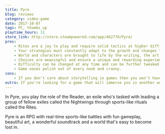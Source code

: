 ```yaml
---
title: Pyre
blog: reviews
category: video-game
date: 2017-10-07
tags: PC, thumbs_up
playtime_hours: 11
store_link: http://store.steampowered.com/app/462770/Pyre/
pros:
    - Rites are a joy to play and require solid tactics at higher difficulty levels.
    - Your strategies must constantly adapt to the growth and changes that occur within your party over time.
    - World and characters are brought to life by the writing, the art and the soundtrack.
    - Choices are meaningful and ensure a unique and rewarding experience.
    - Difficulty can be changed at any time and can be further tweaked upwards for increased rewards.
    - Game oozes polish out of every nook and cranny.
cons:
    - If you don't care about storytelling in games then you won't have a good time with Pyre.
outro: If you're looking for a game that will immerse you in another world with interesting characters backed by solid gameplay then you can hardly go wrong with Pyre.
---
```

In Pyre, you play the role of the Reader, an exile who's tasked with leading a group of fellow exiles called the Nightwings through sports-like rituals called the Rites.

Pyre is an RPG with real-time sports-like battles with fun gameplay, beautiful art, a wonderful soundtrack and a world that's easy to become lost in.
